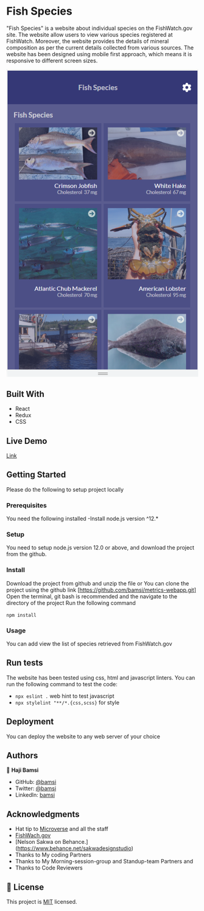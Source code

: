 # Fish Species 

"Fish Species" is a website  about individual species on the FishWatch.gov site. The website allow users to view various species registered at FishWatch. Moreover, the website provides the details of mineral composition as per the current details collected from various sources. The website has been designed using mobile first approach, which means it is responsive to different screen sizes.

<img src="./src/assets/screenshot.png" />

## Built With

- React
- Redux
- CSS

## Live Demo
[Link](https://fish-species-webapp.herokuapp.com/)

## Getting Started

Please do the following to setup project locally

### Prerequisites

You need the following installed
-Install node.js version ^12.\*

### Setup

You need to setup node.js version 12.0 or above, and download the project from the github.

### Install

Download the project from github and unzip the file or You can clone the project using the github link [https://github.com/bamsi/metrics-webapp.git]
Open the terminal, git bash is recommended and the navigate to the directory of the project
Run the following command

`npm install`

### Usage

You can add view the list of species retrieved from FishWatch.gov

## Run tests

The website has been tested using css, html and javascript linters. You can run the following command to test the code:

- `npx eslint .` web hint to test javascript
- `npx stylelint "**/*.{css,scss}` for style

## Deployment

You can deploy the website to any web server of your choice

## Authors

👤 **Haji Bamsi**

- GitHub:
  [@bamsi](https://github.com/bamsi)
- Twitter: [@bamsi](https://twitter.com/haji-bamsi-17327728/)
- LinkedIn: [bamsi](https://linkedin.com/in/bamsi)

## Acknowledgments

- Hat tip to [Microverse](www.microverse.org) and all the staff
- [FishWach.gov](https://www.fishwatch.gov/developers)
- [Nelson Sakwa on Behance.] (https://www.behance.net/sakwadesignstudio)
- Thanks to My coding Partners
- Thanks to My Morning-session-group and Standup-team Partners and
- Thanks to Code Reviewers

## 📝 License

This project is [MIT](./MIT.md) licensed.
